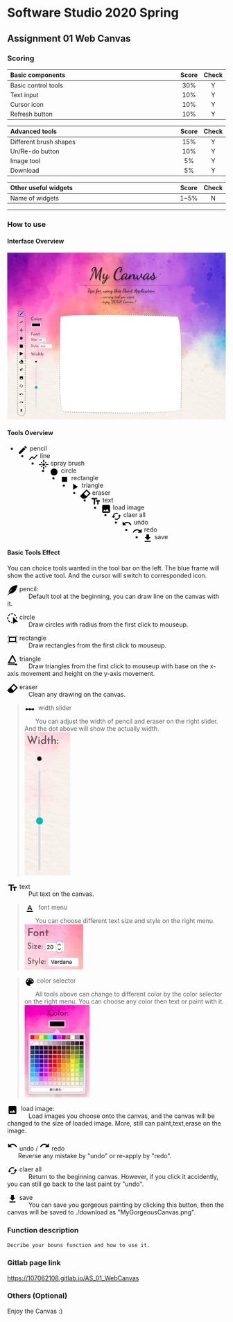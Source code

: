 # Software Studio 2020 Spring
## Assignment 01 Web Canvas


### Scoring

| **Basic components**                             | **Score** | **Check** |
| :----------------------------------------------- | :-------: | :-------: |
| Basic control tools                              | 30%       | Y         |
| Text input                                       | 10%       | Y         |
| Cursor icon                                      | 10%       | Y         |
| Refresh button                                   | 10%       | Y         |

| **Advanced tools**                               | **Score** | **Check** |
| :----------------------------------------------- | :-------: | :-------: |
| Different brush shapes                           | 15%       | Y         |
| Un/Re-do button                                  | 10%       | Y         |
| Image tool                                       | 5%        | Y         |
| Download                                         | 5%        | Y         |

| **Other useful widgets**                         | **Score** | **Check** |
| :----------------------------------------------- | :-------: | :-------: |
| Name of widgets                                  | 1~5%     | N         |


---

### How to use 
#### Interface Overview
<img src='./markdown_img/overview.png' style="border:1px">

#### Tools Overview
- <img src='./markdown_img/pen.png'   style="float:left">&nbsp;pencil
- <img src='./markdown_img/line.png'  style="float:left">&nbsp;line
- <img src='./markdown_img/spray.png' style="float:left">&nbsp;spray brush
- <img src='./markdown_img/cir.png'   style="float:left">&nbsp;circle
- <img src='./markdown_img/rect.png'  style="float:left">&nbsp;rectangle
- <img src='./markdown_img/tri.png'   style="float:left">&nbsp;triangle
- <img src='./img/rubber_mouse.png'   style="float:left">&nbsp;eraser
- <img src='./markdown_img/text2.png' style="float:left">&nbsp;text
- <img src='./markdown_img/img.png'   style="float:left">&nbsp;load image
- <img src='./markdown_img/refresh.png' style="float:left">&nbsp;claer all
- <img src='./markdown_img/undo.png'  style="float:left">&nbsp;undo
- <img src='./markdown_img/redo.png'  style="float:left">&nbsp;redo
- <img src='./markdown_img/save2.png' style="float:left">&nbsp;save


#### Basic Tools Effect
You can choice tools wanted in the tool bar on the left. The blue frame will show the active tool. And the cursor will switch to corresponded icon.

<img src='./img/pen_mouse.png' style="float:left">&nbsp;pencil:  
&emsp;&ensp; Default tool at the beginning, you can draw line on the canvas with it.


<img src='./img/cir_mouse.png'   style="float:left">&nbsp;circle  
&emsp;&ensp; Draw circles with radius from the first click to mouseup.

<img src='./img/rec_mouse.png'  style="float:left">&nbsp;rectangle  
&emsp;&ensp; Draw rectangles from the first click to mouseup.

<img src='./img/tri_mouse.png'   style="float:left">&nbsp;triangle  
&emsp;&ensp; Draw triangles from the first click to mouseup with base on the x-axis movement and height on the y-axis movement.

<img src='./img/rubber_mouse.png'   style="float:left">&nbsp;eraser  
&emsp;&ensp; Clean any drawing on the canvas.
> <img src='./markdown_img/slider.png' style="float:left">&nbsp; width slider  
>
>  &emsp;&ensp; You can adjust the width of pencil and eraser on the right slider. And the dot above will show the actually width.  
> <img src='./markdown_img/width.png'>

<img src='./markdown_img/text2.png' style="float:left">&nbsp;text  
&emsp;&ensp; Put text on the canvas. 
> <img src='./markdown_img/font_menu.png' style="float:left">&nbsp; font menu  
>
>  &emsp;&ensp; You can choose different text size and style on the right menu.  
> <img src='./markdown_img/font.png'>

> <img src='./markdown_img/palette.png' style="float:left">&nbsp;color selector  
>
>  &emsp;&ensp; All tools above can change to different color by the color selector on the right menu. You can choose any color then text or paint with it.
> <img src='./markdown_img/color.png'>

<img src='./markdown_img/img.png'   style="float:left">&nbsp; load image:  
&emsp;&ensp; Load images you choose onto the canvas, and the canvas will be changed to the size of loaded image. More, still can paint,text,erase on the image.

<img src='./markdown_img/undo.png'  style="float:left">&nbsp;undo  / <img src='./markdown_img/redo.png'  style="overflow:auto">&nbsp;redo  
&emsp;&ensp; Reverse any mistake by "undo" or re-apply by "redo".

<img src='./markdown_img/refresh.png' style="float:left">&nbsp;claer all  
&emsp;&ensp; Return to the beginning canvas. However, if you click it accidently, you can still go back to the last paint by "undo".

<img src='./markdown_img/save2.png' style="float:left">&nbsp;save  
&emsp;&ensp; You can save you gorgeous painting by clicking this button, then the canvas will be saved to ./download as "MyGorgeousCanvas.png".


### Function description

    Decribe your bouns function and how to use it.

### Gitlab page link

https://107062108.gitlab.io/AS_01_WebCanvas

### Others (Optional)

Enjoy the Canvas :)

<style>
table th{
    width: 100%;
}
</style>